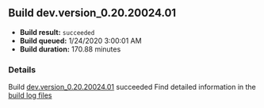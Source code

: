 ## Build dev.version_0.20.20024.01
- **Build result:** `succeeded`
- **Build queued:** 1/24/2020 3:00:01 AM
- **Build duration:** 170.88 minutes
### Details
Build [dev.version_0.20.20024.01](https://winappstudio.visualstudio.com/web/build.aspx?pcguid=a4ef43be-68ce-4195-a619-079b4d9834c2&builduri=vstfs%3a%2f%2f%2fBuild%2fBuild%2f32657) succeeded
Find detailed information in the [build log files]()
